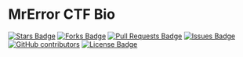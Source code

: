 # MrError CTF Bio

<a href="https://github.com/0MrError0/awesome-github-profile-readme/stargazers"><img src="https://img.shields.io/github/stars/0MrError0/awesome-github-profile-readme" alt="Stars Badge"/></a>
<a href="https://github.com/0MrError0/awesome-github-profile-readme/network/members"><img src="https://img.shields.io/github/forks/0MrError0/awesome-github-profile-readme" alt="Forks Badge"/></a>
<a href="https://github.com/0MrError0/awesome-github-profile-readme/pulls"><img src="https://img.shields.io/github/issues-pr/0MrError0/awesome-github-profile-readme" alt="Pull Requests Badge"/></a>
<a href="https://github.com/0MrError0/awesome-github-profile-readme/issues"><img src="https://img.shields.io/github/issues/0MrError0/awesome-github-profile-readme" alt="Issues Badge"/></a>
<a href="https://github.com/0MrError0/awesome-github-profile-readme/graphs/contributors"><img alt="GitHub contributors" src="https://img.shields.io/github/contributors/0MrError0/awesome-github-profile-readme?color=2b9348"></a>
<a href="https://github.com/0MrError0/awesome-github-profile-readme/blob/master/LICENSE"><img src="https://img.shields.io/github/license/0MrError0/awesome-github-profile-readme?color=2b9348" alt="License Badge"/></a>
